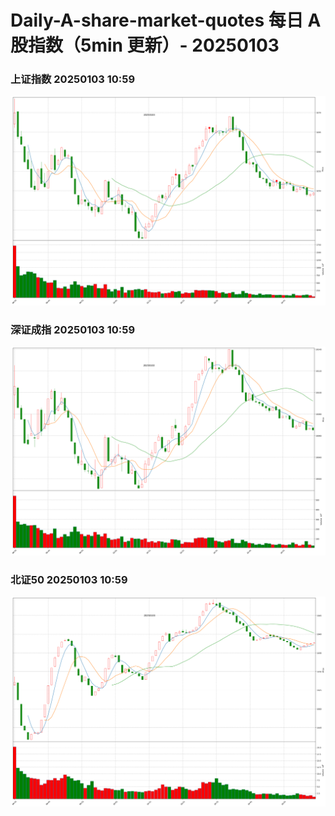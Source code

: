 
# Daily-A-share-market-quotes 每日 A 股指数（5min 更新）- 20250103

### 上证指数 20250103 10:59
![](./fig/2025/1/20250103-sh000001.png)

### 深证成指 20250103 10:59
![](./fig/2025/1/20250103-sz399001.png)

### 北证50 20250103 10:59
![](./fig/2025/1/20250103-bj899050.png)
